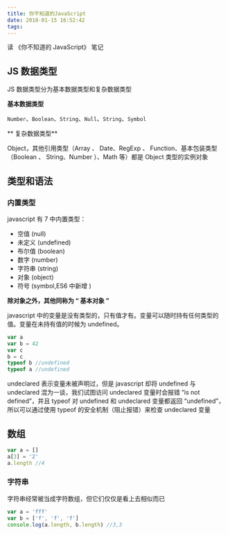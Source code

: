 ```yaml
---
title: 你不知道的JavaScript
date: 2018-01-15 16:52:42
tags:
---
```


读 《你不知道的 JavaScript》 笔记

<!--more-->

## JS 数据类型

JS 数据类型分为基本数据类型和复杂数据类型

**基本数据类型**

`Number`、`Boolean`、`String`、`Null`、`String`、`Symbol`

** 复杂数据类型**

Object，其他引用类型（Array 、 Date、RegExp 、 Function、基本包装类型（Boolean 、 String、Number ）、Math 等）都是 Object 类型的实例对象

## 类型和语法

### 内置类型

javascript 有 7 中内置类型：

* 空值 (null)
* 未定义 (undefined)
* 布尔值 (boolean)
* 数字 (number)
* 字符串 (string)
* 对象 (object)
* 符号 (symbol,ES6 中新增 )

**除对象之外，其他同称为 “ 基本对象 ”**

javascript 中的变量是没有类型的，只有值才有。变量可以随时持有任何类型的值。变量在未持有值的时候为 undefined。

```javascript
var a
var b = 42
var c
b = c
typeof b //undefined
typeof a //undefined
```

undeclared 表示变量未被声明过，但是 javascript 却将 undefined 与 undeclared 混为一谈，我们试图访问 undeclared 变量时会报错 “is not defined”，并且 typeof 对 undefined 和 undeclared 变量都返回 “undefined”，所以可以通过使用 typeof 的安全机制（阻止报错）来检查 undeclared 变量

## 数组

```javascript
var a = []
a[3] = '2'
a.length //4
```

### 字符串

字符串经常被当成字符数组，但它们仅仅是看上去相似而已

```javascript
var a = 'fff'
var b = ['f', 'f', 'f']
console.log(a.length, b.length) //3,3
```
